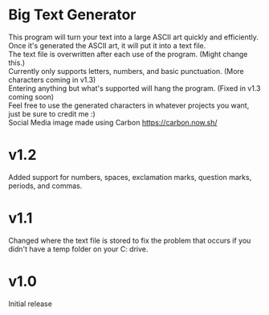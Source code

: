 # Big Text Generator
This program will turn your text into a large ASCII art quickly and efficiently.<br/>
Once it's generated the ASCII art, it will put it into a text file.<br/>
The text file is overwritten after each use of the program. (Might change this.)<br/>
Currently only supports letters, numbers, and basic punctuation. (More characters coming in v1.3)<br/>
Entering anything but what's supported will hang the program. (Fixed in v1.3 coming soon)<br/>
Feel free to use the generated characters in whatever projects you want, just be sure to credit me :)<br/>
Social Media image made using Carbon https://carbon.now.sh/

# v1.2
Added support for numbers, spaces, exclamation marks, question marks, periods, and commas.

# v1.1
Changed where the text file is stored to fix the problem that occurs if you didn't have a temp folder on your C: drive.

# v1.0
Initial release
